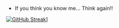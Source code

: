 
- If you think you know me... Think again!!

<!---
navneethvi/navneethvi is a ✨ special ✨ repository because its `README.md` (this file) appears on your GitHub profile.
You can click the Preview link to take a look at your changes.
--->


[![GitHub Streak](https://streak-stats.demolab.com/?user=DenverCoder1&&theme=highcontrast)](https://git.io/streak-stats)]
